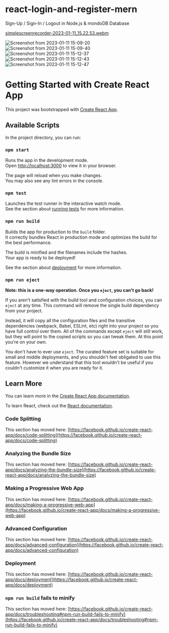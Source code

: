 # react-login-and-register-mern
Sign-Up / Sign-In / Logout in Node.js &amp; mondoDB Database


[simplescreenrecorder-2023-01-11_15.22.53.webm](https://user-images.githubusercontent.com/110123287/211776612-54005c7a-25f2-4a4d-8986-e40a63fe5d28.webm)


![Screenshot from 2023-01-11 15-09-20](https://user-images.githubusercontent.com/110123287/211772340-d17ce645-a858-4278-b412-be3fe4e1a0b8.png)
![Screenshot from 2023-01-11 15-09-40](https://user-images.githubusercontent.com/110123287/211772367-5f6ea74c-f0fe-4b8f-a669-05a0dee2fb9f.png)
![Screenshot from 2023-01-11 15-12-37](https://user-images.githubusercontent.com/110123287/211772384-429d5406-36f6-4723-8d55-01bfec26683a.png)
![Screenshot from 2023-01-11 15-12-43](https://user-images.githubusercontent.com/110123287/211772432-c8852369-bfbd-4d83-8b8c-3446f22befb9.png)
![Screenshot from 2023-01-11 15-12-47](https://user-images.githubusercontent.com/110123287/211772450-4715c6f0-8bba-42a1-a642-8187eaf9c2bd.png)



# Getting Started with Create React App

This project was bootstrapped with [Create React App](https://github.com/facebook/create-react-app).

## Available Scripts

In the project directory, you can run:

### `npm start`

Runs the app in the development mode.\
Open [http://localhost:3000](http://localhost:3000) to view it in your browser.

The page will reload when you make changes.\
You may also see any lint errors in the console.

### `npm test`

Launches the test runner in the interactive watch mode.\
See the section about [running tests](https://facebook.github.io/create-react-app/docs/running-tests) for more information.

### `npm run build`

Builds the app for production to the `build` folder.\
It correctly bundles React in production mode and optimizes the build for the best performance.

The build is minified and the filenames include the hashes.\
Your app is ready to be deployed!

See the section about [deployment](https://facebook.github.io/create-react-app/docs/deployment) for more information.

### `npm run eject`

**Note: this is a one-way operation. Once you `eject`, you can't go back!**

If you aren't satisfied with the build tool and configuration choices, you can `eject` at any time. This command will remove the single build dependency from your project.

Instead, it will copy all the configuration files and the transitive dependencies (webpack, Babel, ESLint, etc) right into your project so you have full control over them. All of the commands except `eject` will still work, but they will point to the copied scripts so you can tweak them. At this point you're on your own.

You don't have to ever use `eject`. The curated feature set is suitable for small and middle deployments, and you shouldn't feel obligated to use this feature. However we understand that this tool wouldn't be useful if you couldn't customize it when you are ready for it.

## Learn More

You can learn more in the [Create React App documentation](https://facebook.github.io/create-react-app/docs/getting-started).

To learn React, check out the [React documentation](https://reactjs.org/).

### Code Splitting

This section has moved here: [https://facebook.github.io/create-react-app/docs/code-splitting](https://facebook.github.io/create-react-app/docs/code-splitting)

### Analyzing the Bundle Size

This section has moved here: [https://facebook.github.io/create-react-app/docs/analyzing-the-bundle-size](https://facebook.github.io/create-react-app/docs/analyzing-the-bundle-size)

### Making a Progressive Web App

This section has moved here: [https://facebook.github.io/create-react-app/docs/making-a-progressive-web-app](https://facebook.github.io/create-react-app/docs/making-a-progressive-web-app)

### Advanced Configuration

This section has moved here: [https://facebook.github.io/create-react-app/docs/advanced-configuration](https://facebook.github.io/create-react-app/docs/advanced-configuration)

### Deployment

This section has moved here: [https://facebook.github.io/create-react-app/docs/deployment](https://facebook.github.io/create-react-app/docs/deployment)

### `npm run build` fails to minify

This section has moved here: [https://facebook.github.io/create-react-app/docs/troubleshooting#npm-run-build-fails-to-minify](https://facebook.github.io/create-react-app/docs/troubleshooting#npm-run-build-fails-to-minify)
